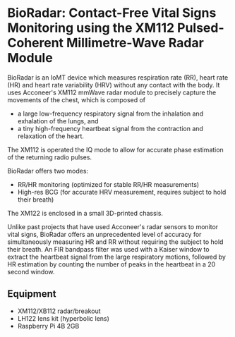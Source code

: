 # BioRadar: Contact-Free Vital Signs Monitoring using the XM112 Pulsed-Coherent Millimetre-Wave Radar Module

BioRadar is an IoMT device which measures respiration rate (RR), heart rate (HR) and heart rate variability (HRV) without any contact with the body. It uses Acconeer's XM112 mmWave radar module to precisely capture the movements of the chest, which is composed of 
* a large low-frequency respiratory signal from the inhalation and exhalation of the lungs, and 
* a tiny high-frequency heartbeat signal from the contraction and relaxation of the heart.

The XM112 is operated the IQ mode to allow for accurate phase estimation of the returning radio pulses. 

BioRadar offers two modes:
*  RR/HR monitoring (optimized for stable RR/HR measurements) 
*  High-res BCG (for accurate HRV measurement, requires subject to hold their breath)

The XM122 is enclosed in a small 3D-printed chassis.

Unlike past projects that have used Acconeer's radar sensors to monitor vital signs, BioRadar offers an unprecedented level of accuracy for simultaneously measuring HR and RR without requiring the subject to hold their breath. An FIR bandpass filter was used with a Kaiser window to extract the heartbeat signal from the large respiratory motions, followed by HR estimation by counting the number of peaks in the heartbeat in a 20 second window.

## Equipment
*  XM112/XB112 radar/breakout
*  LH122 lens kit (hyperbolic lens)
*  Raspberry Pi 4B 2GB
